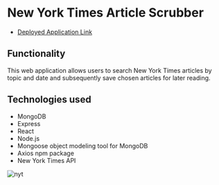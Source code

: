 # New York Times Article Scrubber

* [Deployed Application Link](https://nyt-article-saver.herokuapp.com/)

## Functionality

This web application allows users to search New York Times articles by topic and date and subsequently save chosen articles for later reading.

## Technologies used

* MongoDB
* Express
* React
* Node.js
* Mongoose object modeling tool for MongoDB
* Axios npm package
* New York Times API

![nyt](https://cloud.githubusercontent.com/assets/18273101/21715171/d8ae5cf8-d3b7-11e6-840e-3204e9b29412.gif)
